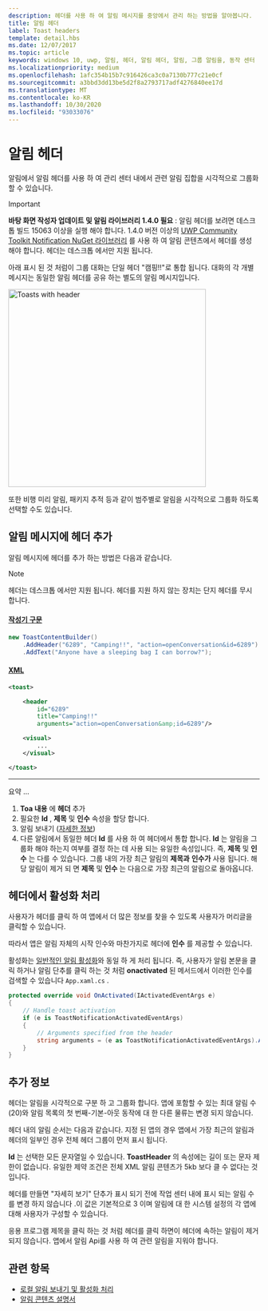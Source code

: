 ```yaml
---
description: 헤더를 사용 하 여 알림 메시지를 중앙에서 관리 하는 방법을 알아봅니다.
title: 알림 헤더
label: Toast headers
template: detail.hbs
ms.date: 12/07/2017
ms.topic: article
keywords: windows 10, uwp, 알림, 헤더, 알림 헤더, 알림, 그룹 알림을, 동작 센터
ms.localizationpriority: medium
ms.openlocfilehash: 1afc354b15b7c916426ca3c0a7130b777c21e0cf
ms.sourcegitcommit: a3bbd3dd13be5d2f8a2793717adf4276840ee17d
ms.translationtype: MT
ms.contentlocale: ko-KR
ms.lasthandoff: 10/30/2020
ms.locfileid: "93033076"
---
```

# <a name="toast-headers"></a>알림 헤더

알림에서 알림 헤더를 사용 하 여 관리 센터 내에서 관련 알림 집합을 시각적으로 그룹화 할 수 있습니다.

> [!IMPORTANT]
> **바탕 화면 작성자 업데이트 및 알림 라이브러리 1.4.0 필요** : 알림 헤더를 보려면 데스크톱 빌드 15063 이상을 실행 해야 합니다. 1.4.0 버전 이상의 [UWP Community Toolkit Notification NuGet 라이브러리](https://www.nuget.org/packages/Microsoft.Toolkit.Uwp.Notifications/) 를 사용 하 여 알림 콘텐츠에서 헤더를 생성 해야 합니다. 헤더는 데스크톱 에서만 지원 됩니다.

아래 표시 된 것 처럼이 그룹 대화는 단일 헤더 "캠핑!!"로 통합 됩니다. 대화의 각 개별 메시지는 동일한 알림 헤더를 공유 하는 별도의 알림 메시지입니다.

<img alt="Toasts with header" src="images/toast-headers-action-center.png" width="396"/>

또한 비행 미리 알림, 패키지 추적 등과 같이 범주별로 알림을 시각적으로 그룹화 하도록 선택할 수도 있습니다.

## <a name="add-a-header-to-a-toast"></a>알림 메시지에 헤더 추가

알림 메시지에 헤더를 추가 하는 방법은 다음과 같습니다.

> [!NOTE]
> 헤더는 데스크톱 에서만 지원 됩니다. 헤더를 지원 하지 않는 장치는 단지 헤더를 무시 합니다.

#### <a name="builder-syntax"></a>[작성기 구문](#tab/builder-syntax)

```csharp
new ToastContentBuilder()
    .AddHeader("6289", "Camping!!", "action=openConversation&id=6289")
    .AddText("Anyone have a sleeping bag I can borrow?");
```

#### <a name="xml"></a>[XML](#tab/xml)

```xml
<toast>

    <header
        id="6289"
        title="Camping!!"
        arguments="action=openConversation&amp;id=6289"/>

    <visual>
        ...
    </visual>

</toast>
```

---

요약 ...

1. **Toa 내용** 에 **헤더** 추가
2. 필요한 **Id** , **제목** 및 **인수** 속성을 할당 합니다.
3. 알림 보내기 ([자세한 정보](send-local-toast.md))
4. 다른 알림에서 동일한 헤더 **Id** 를 사용 하 여 헤더에서 통합 합니다. **Id** 는 알림을 그룹화 해야 하는지 여부를 결정 하는 데 사용 되는 유일한 속성입니다. 즉, **제목** 및 **인수** 는 다를 수 있습니다. 그룹 내의 가장 최근 알림의 **제목과** **인수가** 사용 됩니다. 해당 알림이 제거 되 면 **제목** 및 **인수** 는 다음으로 가장 최근의 알림으로 돌아옵니다.


## <a name="handle-activation-from-a-header"></a>헤더에서 활성화 처리

사용자가 헤더를 클릭 하 여 앱에서 더 많은 정보를 찾을 수 있도록 사용자가 머리글을 클릭할 수 있습니다.

따라서 앱은 알림 자체의 시작 인수와 마찬가지로 헤더에 **인수** 를 제공할 수 있습니다.

활성화는 [일반적인 알림 활성화](send-local-toast.md#step-4-handling-activation)와 동일 하 게 처리 됩니다. 즉, 사용자가 알림 본문을 클릭 하거나 알림 단추를 클릭 하는 것 처럼 **onactivated** 된 메서드에서 이러한 인수를 검색할 수 있습니다 `App.xaml.cs` .

```csharp
protected override void OnActivated(IActivatedEventArgs e)
{
    // Handle toast activation
    if (e is ToastNotificationActivatedEventArgs)
    {
        // Arguments specified from the header
        string arguments = (e as ToastNotificationActivatedEventArgs).Argument;
    }
}
```


## <a name="additional-info"></a>추가 정보

헤더는 알림을 시각적으로 구분 하 고 그룹화 합니다. 앱에 포함할 수 있는 최대 알림 수 (20)와 알림 목록의 첫 번째-기본-아웃 동작에 대 한 다른 물류는 변경 되지 않습니다.

헤더 내의 알림 순서는 다음과 같습니다. 지정 된 앱의 경우 앱에서 가장 최근의 알림과 헤더의 일부인 경우 전체 헤더 그룹이 먼저 표시 됩니다.

**Id** 는 선택한 모든 문자열일 수 있습니다. **ToastHeader** 의 속성에는 길이 또는 문자 제한이 없습니다. 유일한 제약 조건은 전체 XML 알림 콘텐츠가 5kb 보다 클 수 없다는 것입니다.

헤더를 만들면 "자세히 보기" 단추가 표시 되기 전에 작업 센터 내에 표시 되는 알림 수를 변경 하지 않습니다 .이 값은 기본적으로 3 이며 알림에 대 한 시스템 설정의 각 앱에 대해 사용자가 구성할 수 있습니다.

응용 프로그램 제목을 클릭 하는 것 처럼 헤더를 클릭 하면이 헤더에 속하는 알림이 제거 되지 않습니다. 앱에서 알림 Api를 사용 하 여 관련 알림을 지워야 합니다.


## <a name="related-topics"></a>관련 항목

- [로컬 알림 보내기 및 활성화 처리](send-local-toast.md)
- [알림 콘텐츠 설명서](adaptive-interactive-toasts.md)
